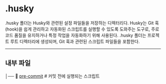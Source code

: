 # .husky

.husky 폴더는 Husky와 관련된 설정 파일들을 저장하는 디렉터리다. Husky는 Git 훅(hook)을 쉽게 관리하고 자동화된 스크립트를 실행할 수 있도록 도와주는 도구로, 주로 코드 품질을 유지하거나 특정 작업을 자동화하기 위해 사용된다. .husky 폴더는 프로젝트 루트 디렉터리에 생성되며, Git 훅과 관련된 스크립트 파일들을 포함한다.

---

## 내부 파일

│── 📄 [pre-commit](./pre-commit) # 커밋 전에 실행되는 스크립트
